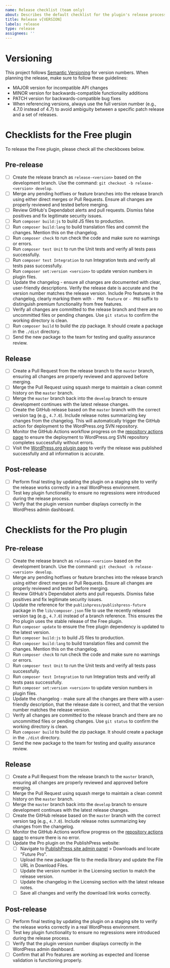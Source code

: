 ```yaml
---
name: Release checklist (team only)
about: Describes the default checklist for the plugin's release process.
title: Release v[VERSION]
labels: release
type: release
assignees: ''
---
```


# Versioning

This project follows [Semantic Versioning](http://semver.org/) for version numbers. When planning the release, make sure to follow these guidelines:

- MAJOR version for incompatible API changes
- MINOR version for backwards-compatible functionality additions
- PATCH version for backwards-compatible bug fixes
- When referencing versions, always use the full version number (e.g., 4.7.0 instead of 4.7) to avoid ambiguity between a specific patch release and a set of releases.

# Checklists for the Free plugin

To release the Free plugin, please check all the checkboxes below.

## Pre-release

- [ ] Create the release branch as `release-<version>` based on the development branch. Use the command: `git checkout -b release-<version> develop`.
- [ ] Merge any pending hotfixes or feature branches into the release branch using either direct merges or Pull Requests. Ensure all changes are properly reviewed and tested before merging.
- [ ] Review GitHub's Dependabot alerts and pull requests. Dismiss false positives and fix legitimate security issues.
- [ ] Run `composer build:js` to build JS files to production.
- [ ] Run `composer build:lang` to build translation files and commit the changes. Mention this on the changelog.
- [ ] Run `composer check` to run check the code and make sure no warnings or errors.
- [ ] Run `composer test Unit` to run the Unit tests and verify all tests pass successfully.
- [ ] Run `composer test Integration` to run Integration tests and verify all tests pass successfully.
- [ ] Run `composer set:version <version>` to update version numbers in plugin files.
- [ ] Update the changelog - ensure all changes are documented with clear, user-friendly descriptions. Verify the release date is accurate and the version number matches the release version. Include Pro features in the changelog, clearly marking them with `- PRO feature` or `- PRO` suffix to distinguish premium functionality from free features.
- [ ] Verify all changes are committed to the release branch and there are no uncommitted files or pending changes. Use `git status` to confirm the working directory is clean.
- [ ] Run `composer build` to build the zip package. It should create a package in the `./dist` directory.
- [ ] Send the new package to the team for testing and quality assurance review.

## Release

- [ ] Create a Pull Request from the release branch to the `master` branch, ensuring all changes are properly reviewed and approved before merging.
- [ ] Merge the Pull Request using squash merge to maintain a clean commit history on the `master` branch.
- [ ] Merge the `master` branch back into the `develop` branch to ensure development continues with the latest release changes.
- [ ] Create the GitHub release based on the `master` branch with the correct version tag (e.g., `4.7.0`). Include release notes summarizing key changes from the changelog. This will automatically trigger the GitHub action for deployment to the WordPress.org SVN repository.
- [ ] Monitor the GitHub Actions workflow progress on the [repository actions page](https://github.com/publishpress/publishpress-future/actions) to ensure the deployment to WordPress.org SVN repository completes successfully without errors.
- [ ] Visit the [WordPress.org plugin page](https://wordpress.org/plugins/post-expirator/) to verify the release was published successfully and all information is accurate.

## Post-release

- [ ] Perform final testing by updating the plugin on a staging site to verify the release works correctly in a real WordPress environment.
- [ ] Test key plugin functionality to ensure no regressions were introduced during the release process.
- [ ] Verify that the plugin version number displays correctly in the WordPress admin dashboard.

# Checklists for the Pro plugin

## Pre-release

- [ ] Create the release branch as `release-<version>` based on the development branch. Use the command: `git checkout -b release-<version> develop`.
- [ ] Merge any pending hotfixes or feature branches into the release branch using either direct merges or Pull Requests. Ensure all changes are properly reviewed and tested before merging.
- [ ] Review GitHub's Dependabot alerts and pull requests. Dismiss false positives and fix legitimate security issues.
- [ ] Update the reference for the `publishpress/publishpress-future` package in the `lib/composer.json` file to use the recently released version tag (e.g., `4.7.0`) instead of a branch reference. This ensures the Pro plugin uses the stable release of the Free plugin.
- [ ] Run `composer update` to ensure the free plugin dependency is updated to the latest version.
- [ ] Run `composer build:js` to build JS files to production.
- [ ] Run `composer build:lang` to build translation files and commit the changes. Mention this on the changelog.
- [ ] Run `composer check` to run check the code and make sure no warnings or errors.
- [ ] Run `composer test Unit` to run the Unit tests and verify all tests pass successfully.
- [ ] Run `composer test Integration` to run Integration tests and verify all tests pass successfully.
- [ ] Run `composer set:version <version>` to update version numbers in plugin files.
- [ ] Update the changelog - make sure all the changes are there with a user-friendly description, that the release date is correct, and that the version number matches the release version.
- [ ] Verify all changes are committed to the release branch and there are no uncommitted files or pending changes. Use `git status` to confirm the working directory is clean.
- [ ] Run `composer build` to build the zip package. It should create a package in the `./dist` directory.
- [ ] Send the new package to the team for testing and quality assurance review.

## Release

- [ ] Create a Pull Request from the release branch to the `master` branch, ensuring all changes are properly reviewed and approved before merging.
- [ ] Merge the Pull Request using squash merge to maintain a clean commit history on the `master` branch.
- [ ] Merge the `master` branch back into the `develop` branch to ensure development continues with the latest release changes.
- [ ] Create the GitHub release based on the `master` branch with the correct version tag (e.g., `4.7.0`). Include release notes summarizing key changes from the changelog.
- [ ] Monitor the GitHub Actions workflow progress on the [repository actions page](https://github.com/publishpress/publishpress-future-pro/actions) to ensure there is no error.
- [ ] Update the Pro plugin on the PublishPress website:
  - [ ] Navigate to [PublishPress site admin panel](https://publishpress.com/wp-admin) > Downloads and locate "Future Pro".
  - [ ] Upload the new package file to the media library and update the File URL in Download Files.
  - [ ] Update the version number in the Licensing section to match the release version.
  - [ ] Update the changelog in the Licensing section with the latest release notes.
  - [ ] Save all changes and verify the download link works correctly.

## Post-release

- [ ] Perform final testing by updating the plugin on a staging site to verify the release works correctly in a real WordPress environment.
- [ ] Test key plugin functionality to ensure no regressions were introduced during the release process.
- [ ] Verify that the plugin version number displays correctly in the WordPress admin dashboard.
- [ ] Confirm that all Pro features are working as expected and license validation is functioning properly.
